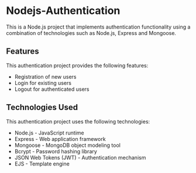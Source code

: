 # Nodejs-Authentication

This is a Node.js project that implements authentication functionality using a combination of technologies such as Node.js, Express and Mongoose.


## Features

This authentication project provides the following features:

- Registration of new users
- Login for existing users
- Logout for authenticated users

## Technologies Used

This authentication project uses the following technologies:

- Node.js - JavaScript runtime
- Express - Web application framework
- Mongoose - MongoDB object modeling tool
- Bcrypt - Password hashing library
- JSON Web Tokens (JWT) - Authentication mechanism
- EJS - Template engine
